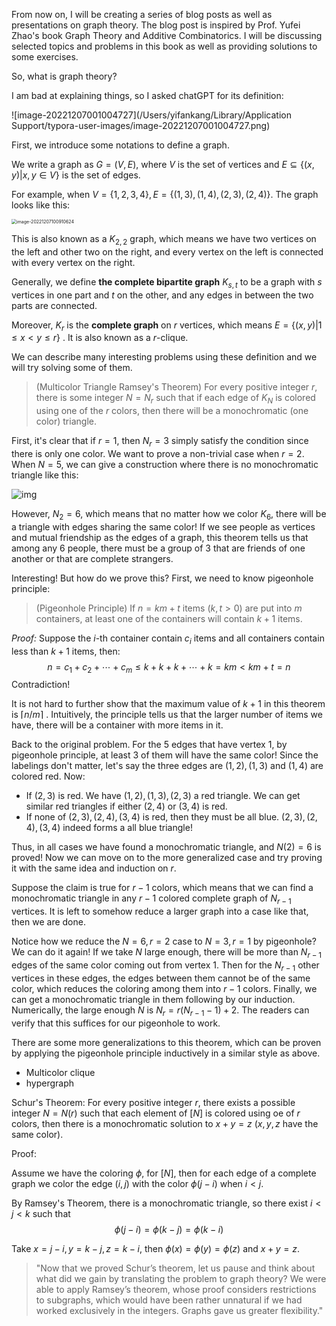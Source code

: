 From now on, I will be creating a series of blog posts as well as presentations on graph theory. The blog post is inspired by Prof. Yufei Zhao's book Graph Theory and Additive Combinatorics. I will be discussing selected topics and problems in this book as well as providing solutions to some exercises.

So, what is graph theory?

I am bad at explaining things, so I asked chatGPT for its definition:

![image-20221207001004727](/Users/yifankang/Library/Application Support/typora-user-images/image-20221207001004727.png)

First, we introduce some notations to define a graph.

We write a graph as $G=(V,E)$, where $V$ is the set of vertices and $E\subseteq \{(x,y)|x,y\in V\}$ is the set of edges.

For example, when $V=\{1,2,3,4\},E=\{(1,3),(1,4),(2,3),(2,4)\}$. The graph looks like this:

<img src="/Users/yifankang/Library/Application Support/typora-user-images/image-20221207100910624.png" alt="image-20221207100910624" style="zoom:50%;" />

This is also known as a $K_{2,2}$ graph, which means we have two vertices on the left and other two on the right, and every vertex on the left is connected with every vertex on the right.

Generally, we define **the complete bipartite graph** $K_{s,t}$ to be a graph with $s$ vertices in one part and $t$ on the other, and any edges in between the two parts are connected.

Moreover, $K_r$ is the **complete graph** on $r$ vertices, which means $E=\{(x,y)|1\le x < y\le r \}$ . It is also known as a $r$-clique.

We can describe many interesting problems using these definition and we will try solving some of them.

> (Multicolor Triangle Ramsey's Theorem) For every positive integer $r$, there is some integer $N=N_r$ such that if each edge of $K_N$ is colored using one of the $r$ colors, then there will be a monochromatic (one color) triangle.

First, it's clear that if $r=1$, then $N_r=3$ simply satisfy the condition since there is only one color. We want to prove a non-trivial case when $r=2$. When $N=5$, we can give a construction where there is no monochromatic triangle like this:

![img](https://upload.wikimedia.org/wikipedia/commons/thumb/9/98/RamseyTheory_K5_no_mono_K3.svg/210px-RamseyTheory_K5_no_mono_K3.svg.png)

However, $N_2=6$, which means that no matter how we color $K_6$, there will be a triangle with edges sharing the same color! If we see people as vertices and mutual friendship as the edges of a graph, this theorem tells us that among any $6$ people, there must be a group of $3$ that are friends of one another or that are complete strangers.

Interesting! But how do we prove this? First, we need to know pigeonhole principle:

> (Pigeonhole Principle) If $n=km+t$ items $(k,t>0)$ are put into $m$ containers, at least one of the containers will contain $k+1$ items.

*Proof:* Suppose the $i$-th container contain $c_i$ items and all containers contain less than $k+1$ items, then:
$$
n=c_1+c_2+\cdots+c_m\le k+k+k+\cdots+k=km<km+t=n
$$
Contradiction!

It is not hard to further show that the maximum value of $k+1$ in this theorem is $\lceil n/m\rceil$ . Intuitively, the principle tells us that the larger number of items we have, there will be a container with more items in it.

Back to the original problem. For the $5$ edges that have vertex $1$, by pigeonhole principle, at least $3$ of them will have the same color! Since the labelings don't matter, let's say the three edges are $(1,2),(1,3)$ and $(1,4)$ are colored red. Now:

- If $(2,3)$ is red. We have $(1,2),(1,3),(2,3)$ a red triangle. We can get similar red triangles if either $(2,4)$ or $(3,4)$ is red.
- If none of $(2,3),(2,4),(3,4)$ is red, then they must be all blue. $(2,3),(2,4),(3,4)$ indeed forms a all blue triangle!

Thus, in all cases we have found a monochromatic triangle, and $N(2)=6$ is proved! Now we can move on to the more generalized case and try proving it with the same idea and induction on $r$. 

Suppose the claim is true for $r-1$ colors, which means that we can find a monochromatic triangle in any $r-1$ colored complete graph of $N_{r-1}$ vertices. It is left to somehow reduce a larger graph into a case like that, then we are done.

Notice how we reduce the $N=6,r=2$ case to $N=3,r=1$ by pigeonhole? We can do it again! If we take $N$ large enough, there will be more than $N_{r-1}$ edges of the same color coming out from vertex $1$. Then for the $N_{r-1}$ other vertices in these edges, the edges between them cannot be of the same color, which reduces the coloring among them into $r-1$ colors. Finally, we can get a monochromatic triangle in them following by our induction. Numerically, the large enough $N$ is $N_r=r(N_{r-1}-1)+2$. The readers can verify that this suffices for our pigeonhole to work.

There are some more generalizations to this theorem, which can be proven by applying the pigeonhole principle inductively in a similar style as above.

- Multicolor clique
- hypergraph

Schur's Theorem: For every positive integer $r$, there exists a possible integer $N=N(r)$ such that each element of $[N]$ is colored using oe of $r$ colors, then there is a monochromatic solution to $x+y=z$ ($x,y,z$ have the same color).

Proof: 

Assume we have the coloring $\phi$, for $[N]$, then for each edge of a complete graph we color the edge $(i,j)$ with the color $\phi(j-i)$ when $i<j$.

By Ramsey's Theorem, there is a monochromatic triangle, so there exist $i<j<k$ such that
$$
\phi(j-i)=\phi(k-j)=\phi(k-i)
$$


Take $x = j-i,y=k-j,z=k-i$, then $\phi(x)=\phi(y)=\phi(z)$ and $x+y=z$. 

> "Now that we proved Schur’s theorem, let us pause and think about what did we gain by translating the problem to graph theory? We were able to apply Ramsey’s theorem, whose proof considers restrictions to subgraphs, which would have been rather unnatural if we had worked exclusively in the integers. Graphs gave us greater flexibility."











